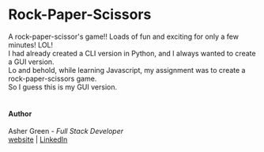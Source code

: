 # Rock-Paper-Scissors

A rock-paper-scissor's game!!  Loads of fun and exciting for only a few minutes! LOL!\
I had already created a CLI version in Python, and I always wanted to create a GUI version.\
Lo and behold, while learning Javascript, my assignment was to create a rock-paper-scissors game.\
So I guess this is my GUI version.
<br /><br />

#### **Author**

Asher Green - *Full Stack Developer* \
[website](http://ashergreen.ca) | [LinkedIn](https://www.linkedin.com/in/asher-green-6a96551/)
